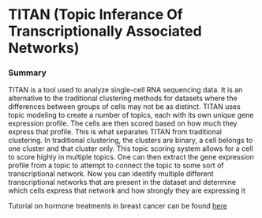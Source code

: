 # TITAN (Topic Inferance Of Transcriptionally Associated Networks)

### Summary

TITAN is a tool used to analyze single-cell RNA sequencing data. It is an alternative to the traditional clustering methods for datasets where the differences between groups of cells may not be as distinct. TITAN uses topic modeling to create a number of topics, each with its own unique gene expression profile. The cells are then scored based on how much they express that profile. This is what separates TITAN from traditional clustering. In traditional clustering, the clusters are binary, a cell belongs to one cluster and that cluster only. This topic scoring system allows for a cell to score highly in multiple topics. One can then extract the gene expression profile from a topic to attempt to connect the topic to some sort of transcriptional network. Now you can identify multiple different transcriptional networks that are present in the dataset and determine which cells express that network and how strongly they are expressing it



Tutorial on hormone treatments in breast cancer can be found [here](https://github.com/JuliusCampbell/TITAN/blob/master/vignettes/TITAN_vignette.md)
